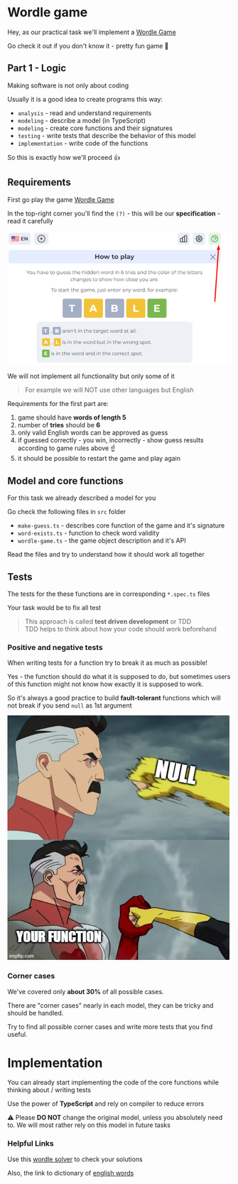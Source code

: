 # Wordle game
Hey, as our practical task we'll implement a [Wordle Game](https://wordlegame.org/)

Go check it out if you don't know it - pretty fun game 🎉

## Part 1 - Logic
Making software is not only about coding

Usually it is a good idea to create programs this way:
- `analysis` - read and understand requirements
- `modeling` - describe a model (in TypeScript)
- `modeling` - create core functions and their signatures
- `testing` - write tests that describe the behavior of this model
- `implementation` - write code of the functions

So this is exactly how we'll proceed 👍

## Requirements
First go play the game
[Wordle Game](https://wordlegame.org/)

In the top-right corner you'll find the `(?)` - this will be our **specification** - read it carefully

![spec.png](assets/spec.png)

We will not implement all functionality but only some of it

> For example we will NOT use other languages but English

Requirements for the first part are:
1. game should have **words of length 5**
2. number of **tries** should be **6**
3. only valid English words can be approved as guess
4. if guessed correctly - you win, incorrectly - show guess results according to game rules above ☝️
5. it should be possible to restart the game and play again

## Model and core functions
For this task we already described a model for you

Go check the following files in `src` folder
- `make-guess.ts` - describes core function of the game and it's signature
- `word-exists.ts` - function to check word validity
- `wordle-game.ts` - the game object description and it's API

Read the files and try to understand how it should work all together

## Tests
The tests for the these functions are in corresponding `*.spec.ts` files

Your task would be to fix all test

> This approach is called **test driven development** or TDD  
> TDD helps to think about how your code should work beforehand

### Positive and negative tests
When writing tests for a function try to break it as much as possible!

Yes - the function should do what it is supposed to do,
but sometimes users of this function might not know how exactly it is supposed to work.

So it's always a good practice to build **fault-tolerant** functions which will not break if you send `null` as 1st argument

![bulletproof.png](assets/bulletproof.png)


### Corner cases
We've covered only **about 30%** of all possible cases.

There are "corner cases" nearly in each model, they can be tricky and should be handled.

Try to find all possible corner cases and write more tests that you find useful.

# Implementation
You can already start implementing the code of the core functions while thinking about / writing tests

Use the power of **TypeScript** and rely on compiler to reduce errors

⚠ Please **DO NOT** change the original model, unless you absolutely need to.
We will most rather rely on this model in future tasks

### Helpful Links
Use this [wordle solver](https://wordlegame.org/wordle-solver) to check your solutions

Also, the link to dictionary of [english words](https://github.com/lorenbrichter/Words/blob/master/Words/en.txt)